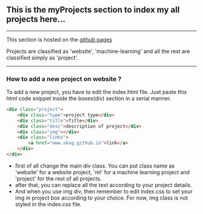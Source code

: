 ## This is the myProjects section to index my all projects here...
***
This section is hosted on the [github pages](www.skvg.github.io/myProjects)

Projects are classified as 'website', 'machine-learning' and all the rest are classified simply as 'project'.
***
### How to add a new project on website ?
To add a new project, you have to edit the index.html file. Just paste this html code snippet inside the boxes(div) section in a serial manner.

````html
<div class="project">
    <div class="type">project type</div>
    <div class="title">Title</div>
    <div class="desc">description of project</div>
    <div class="img"></div>
    <div class="links">
        <a href="www.skvg.github.io">link</a>
    </div>
</div>
````
- first of all change the main div class. You can put class name as 'website' for a website project, 'ml' for a machine learning project and 'project' for the rest of all projects.
- after that, you can replace all the text according to your project details.
- And when you use img div, then remember to edit index.css to set your img in project box according to your choice. For now, img class is not styled in the index.css file.